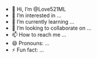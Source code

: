 - 👋 Hi, I’m @Love521ML
- 👀 I’m interested in ...
- 🌱 I’m currently learning ...
- 💞️ I’m looking to collaborate on ...
- 📫 How to reach me ...
- 😄 Pronouns: ...
- ⚡ Fun fact: ...

<!---
Love521ML/Love521ML is a ✨ special ✨ repository because its `README.md` (this file) appears on your GitHub profile.
You can click the Preview link to take a look at your changes.
--->
